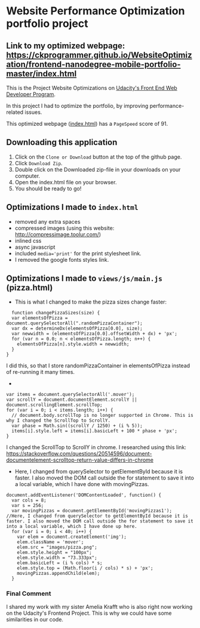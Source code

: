# Website Performance Optimization portfolio project

## Link to my optimized webpage: https://ckprogrammer.github.io/WebsiteOptimization/frontend-nanodegree-mobile-portfolio-master/index.html

This is the Project Website Optimizations on [Udacity's Front End Web Developer Program](https://eu.udacity.com/course/front-end-web-developer-nanodegree--nd001).


In this project I had to optimize the portfolio, by improving performance-related issues.

This optimized webpage ([index.html](https://ckprogrammer.github.io/WebsiteOptimization/frontend-nanodegree-mobile-portfolio-master/index.html)) has a ```PageSpeed``` score of 91.

## Downloading this application
1. Click on the ```Clone or Download``` button at the top of the github page.
2. Click ```Download Zip```.
3. Double click on the Downloaded zip-file in your downloads on your computer.
4. Open the index.html file on your browser.
5. You should be ready to go!

## Optimizations I made to ```index.html```
* removed any extra spaces
* compressed images (using this website: http://compressimage.toolur.com/)
* inlined css
* async javascript
* included ```media='print'``` for the print stylesheet link.
* I removed the google fonts styles link.

## Optimizations I made to ```views/js/main.js``` (pizza.html)
* This is what I changed to make the pizza sizes change faster:
```
  function changePizzaSizes(size) {
  var elementsOfPizza = document.querySelectorAll(".randomPizzaContainer");
  var dx = determineDx(elementsOfPizza[0.0], size);
  var newwidth = (elementsOfPizza[0.0].offsetWidth + dx) + 'px';
  for (var n = 0.0; n < elementsOfPizza.length; n++) {
    elementsOfPizza[n].style.width = newwidth;
  }
}
```
I did this, so that I store randomPizzaContainer in elementsOfPizza instead of re-running it many times.

*
```
var items = document.querySelectorAll('.mover');
var scrollY = document.documentElement.scrollY || document.scrollingElement.scrollTop;
for (var i = 0; i < items.length; i++) {
  // document.body.scrollTop is no longer supported in Chrome. This is why I changed the ScrollTop to ScrollY.
  var phase = Math.sin((scrollY / 1250) + (i % 5));
  items[i].style.left = items[i].basicLeft + 100 * phase + 'px';
}
```

I changed the ScrollTop to ScrollY in chrome. I researched using this link: https://stackoverflow.com/questions/20514596/document-documentelement-scrolltop-return-value-differs-in-chrome

* Here, I changed from querySelector to getElementById because it is faster. I also moved the DOM call outside the for statement to save it into a local variable, which I have done with movingPizzas.

```
document.addEventListener('DOMContentLoaded', function() {
  var cols = 8;
  var s = 256;
  var movingPizzas = document.getElementById('movingPizzas1');  //Here, I changed from querySelector to getElementById because it is faster. I also moved the DOM call outside the for statement to save it into a local variable, which I have done up here.
  for (var i = 0; i < 40; i++) {
    var elem = document.createElement('img');
    elem.className = 'mover';
    elem.src = "images/pizza.png";
    elem.style.height = "100px";
    elem.style.width = "73.333px";
    elem.basicLeft = (i % cols) * s;
    elem.style.top = (Math.floor(i / cols) * s) + 'px';
    movingPizzas.appendChild(elem);
  }
  ```

### Final Comment
I shared my work with my sister Amelia Krafft who is also right now working on the Udacity's Frontend Project. This is why we could have some similarities in our code.

